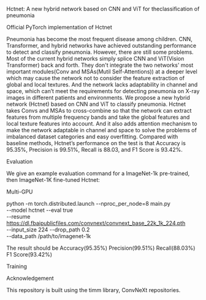 Hctnet: A new hybrid network based on CNN and ViT for theclassification of pneumonia

Official PyTorch implementation of Hctnet

Pneumonia has become the most frequent disease among children. CNN, Transformer, and hybrid networks have achieved outstanding performance to detect and classify pneumonia. However, there are still some problems. Most of the current hybrid networks simply splice CNN and ViT(Vision Transformer) back and forth. They don't integrate the two networks' most important modules(Conv and MSAs(Mutil Self-Attentions)) at a deeper level which may cause the network not to consider the feature extraction of global and local textures. And the network lacks adaptability in channel and space, which can’t meet the requirements for detecting pneumonia on X-ray images in different patients and environments. We propose a new hybrid network (Hctnet) based on CNN and ViT to classify pneumonia. Hctnet takes Convs and MSAs to cross-combine so that the network can extract features from multiple frequency bands and take the global features and local texture features into account. And it also adds attention mechanism to make the network adaptable in channel and space to solve the problems of imbalanced dataset categories and easy overfitting. Compared with baseline methods, Hctnet’s performance on the test is that Accuracy is 95.35%, Precision is 99.51%, Recall is 88.03, and F1 Score is 93.42%.


Evaluation

We give an example evaluation command for a ImageNet-1k pre-trained, then ImageNet-1K fine-tuned Hctnet:

Multi-GPU

python -m torch.distributed.launch --nproc_per_node=8 main.py \
--model hctnet --eval true \
--resume https://dl.fbaipublicfiles.com/convnext/convnext_base_22k_1k_224.pth \
--input_size 224 --drop_path 0.2 \
--data_path /path/to/imagenet-1k

The result should be
Accuracy(95.35%)	Precision(99.51%)	Recall(88.03%)	F1 Score(93.42%)

Training


Acknowledgement

This repository is built using the timm library, ConvNeXt repositories.

